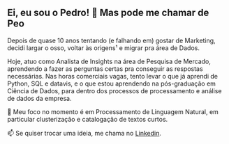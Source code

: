 ## Ei, eu sou o Pedro! 👋 Mas pode me chamar de Peo

Depois de quase 10 anos tentando (e falhando em) gostar de Marketing, decidi largar o osso, voltar às origens¹ e migrar pra área de Dados.

Hoje, atuo como Analista de Insights na área de Pesquisa de Mercado, aprendendo a fazer as perguntas certas pra conseguir as respostas necessárias. Nas horas comerciais vagas, tento levar o que já aprendi de Python, SQL e datavis, e o que estou aprendendo na pós-graduação em Ciência de Dados, para dentro dos processos de processamento e análise de dados da empresa.

🎯 Meu foco no momento é em Processamento de Linguagem Natural, em particular clusterização e catalogação de textos curtos.

📫 Se quiser trocar uma ideia, me chama no [Linkedin](https://www.linkedin.com/in/pdrpinheiro).
